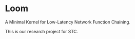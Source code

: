 
# Loom
A Minimal Kernel for Low-Latency Network Function Chaining.

This is our research project for STC.
